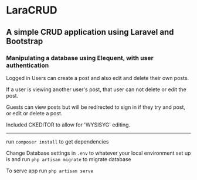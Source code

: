# LaraCRUD

## A simple CRUD application using Laravel and Bootstrap


### Manipulating a database using Elequent, with user authentication

Logged in Users can create a post and also edit and delete their own posts.

If a user is viewing another user's post, that user can not delete or edit the post.

Guests can view posts but will be redirected to sign in if they try and post, or edit or delete a post.

Included CKEDITOR to allow for 'WYSISYG' editing.

___

run `composer install` to get dependencies

Change Database settings in `.env` to whatever your local environment set up is and run `php artisan migrate` to migrate database

To serve app run `php artisan serve`
